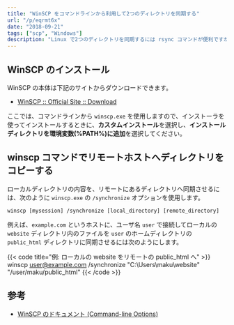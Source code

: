 ```yaml
---
title: "WinSCP をコマンドラインから利用して2つのディレクトリを同期する"
url: "/p/eqrmt6x"
date: "2018-09-21"
tags: ["scp", "Windows"]
description: "Linux で2つのディレクトリを同期するには rsync コマンドが便利ですが、Windows ではフリーソフトの WinSCP を使用すると同様のことを行うことができます。"
---
```


WinSCP のインストール
----

WinSCP の本体は下記のサイトからダウンロードできます。

- [WinSCP :: Official Site :: Download](https://winscp.net/eng/download.php)

ここでは、コマンドラインから `winscp.exe` を使用しますので、インストーラを使ってインストールするときに、**カスタムインストール**を選択し、**インストールディレクトリを環境変数(%PATH%)に追加**を選択してください。


winscp コマンドでリモートホストへディレクトリをコピーする
----

ローカルディレクトリの内容を、リモートにあるディレクトリへ同期させるには、次のように `winscp.exe` の `/synchronize` オプションを使用します。

```
winscp [mysession] /synchronize [local_directory] [remote_directory]
```

例えば、`example.com` というホストに、ユーザ名 `user` で接続してローカルの `website` ディレクトリ内のファイルを `user` のホームディレクトリの `public_html` ディレクトリに同期させるには次のようにします。

{{< code title="例: ローカルの website をリモートの public_html へ" >}}
winscp user@example.com /synchronize "C:\Users\maku\website" "/user/maku/public_html"
{{< /code >}}


参考
----

- [WinSCP のドキュメント (Command-line Options)](https://winscp.net/eng/docs/commandline)

